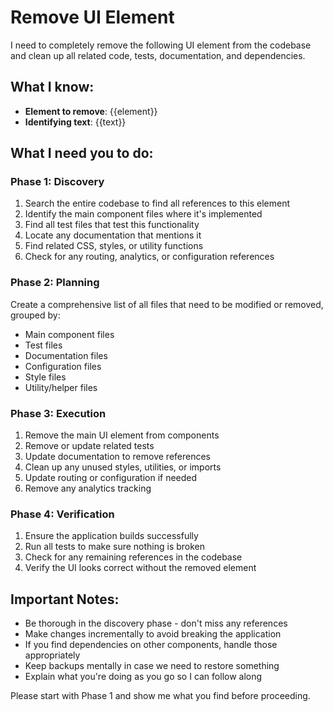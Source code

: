 # Remove UI Element

I need to completely remove the following UI element from the codebase and clean up all related code, tests, documentation, and dependencies.

## What I know:

- **Element to remove**: {{element}}
- **Identifying text**: {{text}}

## What I need you to do:

### Phase 1: Discovery

1. Search the entire codebase to find all references to this element
2. Identify the main component files where it's implemented
3. Find all test files that test this functionality
4. Locate any documentation that mentions it
5. Find related CSS, styles, or utility functions
6. Check for any routing, analytics, or configuration references

### Phase 2: Planning

Create a comprehensive list of all files that need to be modified or removed, grouped by:

- Main component files
- Test files
- Documentation files
- Configuration files
- Style files
- Utility/helper files

### Phase 3: Execution

1. Remove the main UI element from components
2. Remove or update related tests
3. Update documentation to remove references
4. Clean up any unused styles, utilities, or imports
5. Update routing or configuration if needed
6. Remove any analytics tracking

### Phase 4: Verification

1. Ensure the application builds successfully
2. Run all tests to make sure nothing is broken
3. Check for any remaining references in the codebase
4. Verify the UI looks correct without the removed element

## Important Notes:

- Be thorough in the discovery phase - don't miss any references
- Make changes incrementally to avoid breaking the application
- If you find dependencies on other components, handle those appropriately
- Keep backups mentally in case we need to restore something
- Explain what you're doing as you go so I can follow along

Please start with Phase 1 and show me what you find before proceeding.

